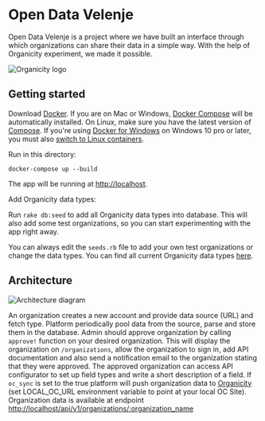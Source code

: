 # Open Data Velenje

Open Data Velenje is a project where we have built an interface through which organizations can share their data in a simple way. With the help of Organicity experiment, we made it possible.

![Organicity logo](https://tranquilcity.files.wordpress.com/2017/03/organicity_large.png?w=285&h=152)

Getting started
---------------

Download [Docker](https://www.docker.com/products/overview). If you are on Mac or Windows, [Docker Compose](https://docs.docker.com/compose) will be automatically installed. On Linux, make sure you have the latest version of [Compose](https://docs.docker.com/compose/install/). If you're using [Docker for Windows](https://docs.docker.com/docker-for-windows/) on Windows 10 pro or later, you must also [switch to Linux containers](https://docs.docker.com/docker-for-windows/#switch-between-windows-and-linux-containers).

Run in this directory:
```
docker-compose up --build
```
The app will be running at [http://localhost](http://localhost).

Add Organicity data types:

Run `rake db:seed` to add all Organicity data types into database. This will also add some test organizations, so you can start experimenting with the app right away.

You can always edit the `seeds.rb` file to add your own test organizations or change the data types. You can find all current Organicity data types [here](https://github.com/OrganicityEu/OrganicityEntities/tree/master/src/main/java/eu/organicity/entities/namespace).

Architecture
-----

![Architecture diagram](https://i.imgur.com/rcpCoEV.jpg)

An organization creates a new account and provide data source (URL) and fetch type.
Platform periodically pool data from the source, parse and store them in the database.
Admin should approve organization by calling `approve!` function on your desired organization. This will display the organization on `/organizations`, allow the organization to sign in, add API documentation and also send a notification email to the organization stating that they were approved.
The approved organization can access API configurator to set up field types and write a short description of a field.
If `oc_sync` is set to the true platform will push organization data to [Organicity](http://organicity.eu/) (set LOCAL_OC_URL environment variable to point at your local OC Site).
Organization data is available at endpoint [http://localhost/api/v1/organizations/:organization_name](http://localhost/api/v1/organizations/:organization_name)
